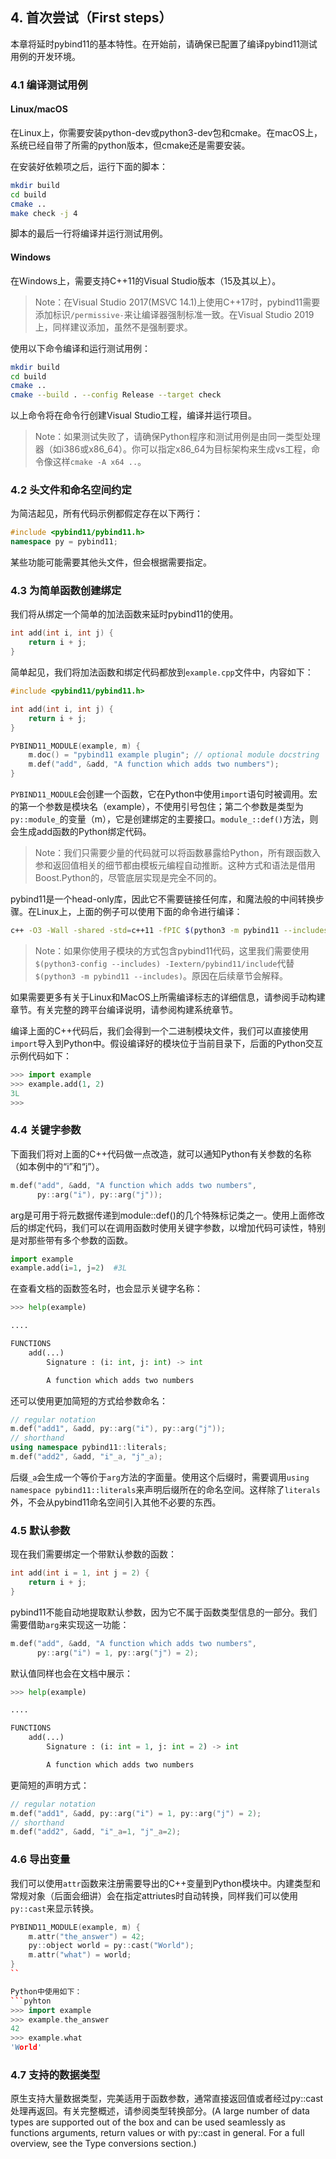 ## 4. 首次尝试（First steps）

本章将延时pybind11的基本特性。在开始前，请确保已配置了编译pybind11测试用例的开发环境。

### 4.1 编译测试用例

#### Linux/macOS

在Linux上，你需要安装python-dev或python3-dev包和cmake。在macOS上，系统已经自带了所需的python版本，但cmake还是需要安装。

在安装好依赖项之后，运行下面的脚本：
```sh
mkdir build
cd build
cmake ..
make check -j 4
```

脚本的最后一行将编译并运行测试用例。

#### Windows

在Windows上，需要支持C++11的Visual Studio版本（15及其以上）。

> Note：在Visual Studio 2017(MSVC 14.1)上使用C++17时，pybind11需要添加标识`/permissive-`来让编译器强制标准一致。在Visual Studio 2019上，同样建议添加，虽然不是强制要求。

使用以下命令编译和运行测试用例：
```sh
mkdir build
cd build
cmake ..
cmake --build . --config Release --target check
```

以上命令将在命令行创建Visual Studio工程，编译并运行项目。
> Note：如果测试失败了，请确保Python程序和测试用例是由同一类型处理器（如i386或x86_64）。你可以指定x86_64为目标架构来生成vs工程，命令像这样`cmake -A x64 ..`。

### 4.2 头文件和命名空间约定

为简洁起见，所有代码示例都假定存在以下两行：
```c++
#include <pybind11/pybind11.h>
namespace py = pybind11;
```

某些功能可能需要其他头文件，但会根据需要指定。

### 4.3 为简单函数创建绑定

我们将从绑定一个简单的加法函数来延时pybind11的使用。
```c++
int add(int i, int j) {
    return i + j;
}
```

简单起见，我们将加法函数和绑定代码都放到`example.cpp`文件中，内容如下：
```c++
#include <pybind11/pybind11.h>

int add(int i, int j) {
    return i + j;
}

PYBIND11_MODULE(example, m) {
    m.doc() = "pybind11 example plugin"; // optional module docstring
    m.def("add", &add, "A function which adds two numbers");
}
```

`PYBIND11_MODULE`会创建一个函数，它在Python中使用`import`语句时被调用。宏的第一个参数是模块名（example），不使用引号包住；第二个参数是类型为`py::module_`的变量（m），它是创建绑定的主要接口。`module_::def()`方法，则会生成add函数的Python绑定代码。

> Note：我们只需要少量的代码就可以将函数暴露给Python，所有跟函数入参和返回值相关的细节都由模板元编程自动推断。这种方式和语法是借用Boost.Python的，尽管底层实现是完全不同的。

pybind11是一个head-only库，因此它不需要链接任何库，和魔法般的中间转换步骤。在Linux上，上面的例子可以使用下面的命令进行编译：
```sh
c++ -O3 -Wall -shared -std=c++11 -fPIC $(python3 -m pybind11 --includes) example.cpp -o example$(python3-config --extension-suffix)
```

> Note：如果你使用子模块的方式包含pybind11代码，这里我们需要使用`$(python3-config --includes) -Iextern/pybind11/include`代替`$(python3 -m pybind11 --includes)`。原因在后续章节会解释。

如果需要更多有关于Linux和MacOS上所需编译标志的详细信息，请参阅手动构建章节。有关完整的跨平台编译说明，请参阅构建系统章节。

编译上面的C++代码后，我们会得到一个二进制模块文件，我们可以直接使用`import`导入到Python中。假设编译好的模块位于当前目录下，后面的Python交互示例代码如下：
```python
>>> import example
>>> example.add(1, 2)
3L
>>> 
```

### 4.4 关键字参数

下面我们将对上面的C++代码做一点改造，就可以通知Python有关参数的名称（如本例中的“i”和“j”）。
```c++
m.def("add", &add, "A function which adds two numbers",
      py::arg("i"), py::arg("j"));
```

arg是可用于将元数据传递到module::def()的几个特殊标记类之一。使用上面修改后的绑定代码，我们可以在调用函数时使用关键字参数，以增加代码可读性，特别是对那些带有多个参数的函数。

```python
import example
example.add(i=1, j=2)  #3L
```

在查看文档的函数签名时，也会显示关键字名称：

```python
>>> help(example)

....

FUNCTIONS
    add(...)
        Signature : (i: int, j: int) -> int

        A function which adds two numbers
```

还可以使用更加简短的方式给参数命名：

```c++
// regular notation
m.def("add1", &add, py::arg("i"), py::arg("j"));
// shorthand
using namespace pybind11::literals;
m.def("add2", &add, "i"_a, "j"_a);
```

后缀`_a`会生成一个等价于`arg`方法的字面量。使用这个后缀时，需要调用`using namespace pybind11::literals`来声明后缀所在的命名空间。这样除了`literals`外，不会从pybind11命名空间引入其他不必要的东西。

### 4.5 默认参数

现在我们需要绑定一个带默认参数的函数：
```c++
int add(int i = 1, int j = 2) {
    return i + j;
}
```

pybind11不能自动地提取默认参数，因为它不属于函数类型信息的一部分。我们需要借助`arg`来实现这一功能：

```c++
m.def("add", &add, "A function which adds two numbers",
      py::arg("i") = 1, py::arg("j") = 2);
```

默认值同样也会在文档中展示：
```python
>>> help(example)

....

FUNCTIONS
    add(...)
        Signature : (i: int = 1, j: int = 2) -> int

        A function which adds two numbers
```

更简短的声明方式：
```c++
// regular notation
m.def("add1", &add, py::arg("i") = 1, py::arg("j") = 2);
// shorthand
m.def("add2", &add, "i"_a=1, "j"_a=2);
```

### 4.6 导出变量

我们可以使用`attr`函数来注册需要导出的C++变量到Python模块中。内建类型和常规对象（后面会细讲）会在指定attriutes时自动转换，同样我们可以使用`py::cast`来显示转换。

```c++
PYBIND11_MODULE(example, m) {
    m.attr("the_answer") = 42;
    py::object world = py::cast("World");
    m.attr("what") = world;
}
``

Python中使用如下：
```pyhton
>>> import example
>>> example.the_answer
42
>>> example.what
'World'
```

### 4.7 支持的数据类型

原生支持大量数据类型，完美适用于函数参数，通常直接返回值或者经过py::cast处理再返回。有关完整概述，请参阅类型转换部分。(A large number of data types are supported out of the box and can be used seamlessly as functions arguments, return values or with py::cast in general. For a full overview, see the Type conversions section.)


